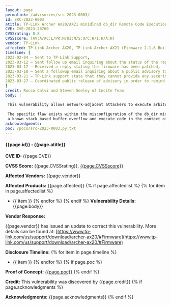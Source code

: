 ```yaml
---
layout: page
permalink: /advisories/src-2023-0003/
id: SRC-2023-0003
atitle: TP-Link Archer AX20/AX21 minidlnad db_dir Remote Code Execution Vulnerability
CVE: CVE-2023-28760
CVSSrating: 8.8
CVSSscore: (AV:A/AC:L/PR:N/UI:N/S:U/C:H/I:H/A:H)
vendor: TP-Link
affected: TP-Link Archer AX20, TP-Link Archer AX21 (Firmware 2.1.6 Build 20220128)
timeline: [
2023-02-04 – Sent to TP-Link Support,
2023-03-12 – Sent follow up email inquiring about the status of the report,
2023-03-17 – Received a reply stating the firmware has been patched,
2023-03-18 – Sent a followup email inquiring about a public advisory to inform their customers,
2023-03-21 – TP-Link support state that they cannot provide any security advisory and suggests that Source Incite remind users to upgrade to the latest firmware,
2023-03-27 – Coordinated public release of advisory in order to remind users of an upgrade,
]
credit: Rocco Calvi and Steven Seeley of Incite Team
body: |
 
 This vulnerability allows network-adjacent attackers to execute arbitrary code on affected installations of TP-Link Archer AX20 and AX21 routers. Authentication is not required to exploit this vulnerability.
 
 The specific flaw exists within the misconfiguration of the db_dir mindlnad setting. The issue results from the control of the minidlnad database file. An attacker can leverage this vulnerability to trigger 
 a known stack based buffer overflow and execute code in the context of root.
acknowledgments:
poc: /pocs/src-2023-0003.py.txt
---
```


#### **{{page.id}} : {{page.atitle}}**

**CVE ID:**
{{page.CVE}}

**CVSS Score:**
{{page.CVSSrating}}, [{{page.CVSSscore}}](https://nvd.nist.gov/vuln-metrics/cvss/v3-calculator?vector={{page.CVSSscore}})

**Affected Vendors:**
{{page.vendor}}

**Affected Products:**
{{page.affected}}
{% if page.affectedlist %}
{% for item in page.affectedlist %}
  - {{ item }}
{% endfor %}
{% endif %}
**Vulnerability Details:**
{{page.body}}

**Vendor Response:**

{{page.vendor}} has issued an update to correct this vulnerability. More details can be found at: [https://www.tp-link.com/us/support/download/archer-ax20/#Firmware](https://www.tp-link.com/us/support/download/archer-ax20/#Firmware)

**Disclosure Timeline:**
{% for item in page.timeline %}
  - {{ item }}
{% endfor %}
{% if page.poc %}

**Proof of Concept:**
[{{page.poc}}]({{page.poc}})
{% endif %}

**Credit:**
This vulnerability was discovered by {{page.credit}}
{% if page.acknowledgments %}

**Acknowledgments:**
{{page.acknowledgments}}
{% endif %}
